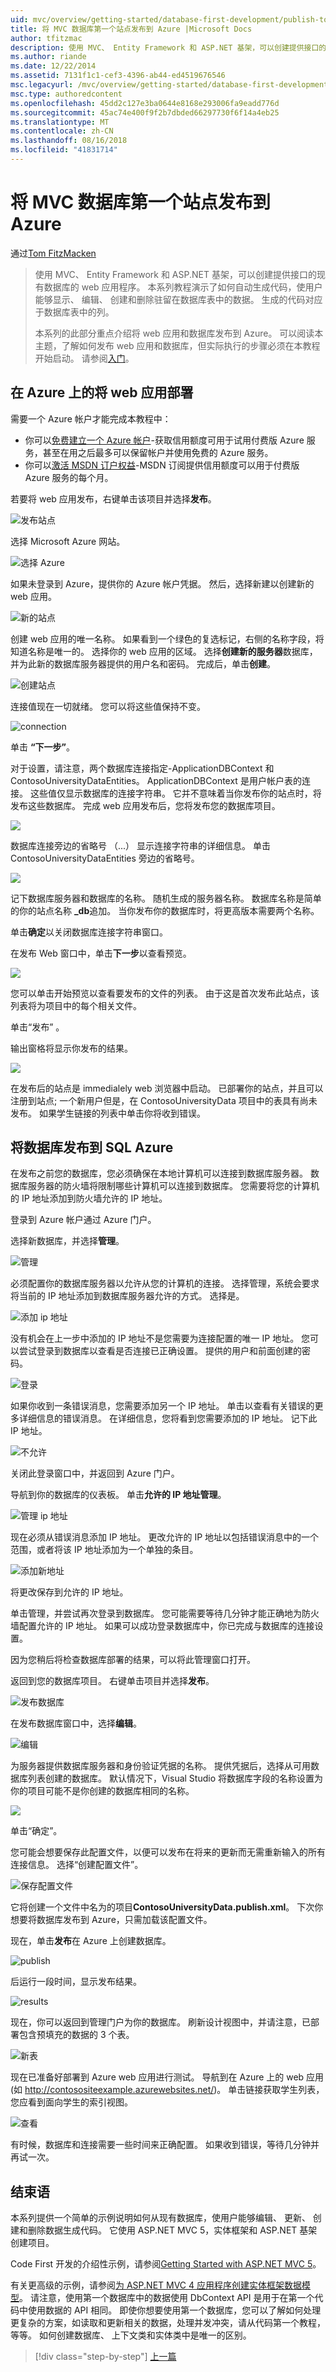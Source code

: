 ```yaml
---
uid: mvc/overview/getting-started/database-first-development/publish-to-azure
title: 将 MVC 数据库第一个站点发布到 Azure |Microsoft Docs
author: tfitzmac
description: 使用 MVC、 Entity Framework 和 ASP.NET 基架，可以创建提供接口的现有数据库的 web 应用程序。 此教程系列...
ms.author: riande
ms.date: 12/22/2014
ms.assetid: 7131f1c1-cef3-4396-ab44-ed4519676546
msc.legacyurl: /mvc/overview/getting-started/database-first-development/publish-to-azure
msc.type: authoredcontent
ms.openlocfilehash: 45dd2c127e3ba0644e8168e293006fa9eadd776d
ms.sourcegitcommit: 45ac74e400f9f2b7dbded66297730f6f14a4eb25
ms.translationtype: MT
ms.contentlocale: zh-CN
ms.lasthandoff: 08/16/2018
ms.locfileid: "41831714"
---
```

<a name="publish-mvc-database-first-site-to-azure"></a>将 MVC 数据库第一个站点发布到 Azure
====================
通过[Tom FitzMacken](https://github.com/tfitzmac)

> 使用 MVC、 Entity Framework 和 ASP.NET 基架，可以创建提供接口的现有数据库的 web 应用程序。 本系列教程演示了如何自动生成代码，使用户能够显示、 编辑、 创建和删除驻留在数据库表中的数据。 生成的代码对应于数据库表中的列。
> 
> 本系列的此部分重点介绍将 web 应用和数据库发布到 Azure。 可以阅读本主题，了解如何发布 web 应用和数据库，但实际执行的步骤必须在本教程开始启动。 请参阅[入门](setting-up-database.md)。


## <a name="deploy-your-web-app-on-azure"></a>在 Azure 上的将 web 应用部署

需要一个 Azure 帐户才能完成本教程中：

- 你可以[免费建立一个 Azure 帐户](https://azure.microsoft.com/pricing/free-trial/?WT.mc_id=A261C142F)-获取信用额度可用于试用付费版 Azure 服务，甚至在用之后最多可以保留帐户并使用免费的 Azure 服务。
- 你可以[激活 MSDN 订户权益](https://azure.microsoft.com/pricing/member-offers/msdn-benefits-details/?WT.mc_id=A261C142F)-MSDN 订阅提供信用额度可以用于付费版 Azure 服务的每个月。

若要将 web 应用发布，右键单击该项目并选择**发布**。

![发布站点](publish-to-azure/_static/image1.png)

选择 Microsoft Azure 网站。

![选择 Azure](publish-to-azure/_static/image2.png)

如果未登录到 Azure，提供你的 Azure 帐户凭据。 然后，选择新建以创建新的 web 应用。

![新的站点](publish-to-azure/_static/image3.png)

创建 web 应用的唯一名称。 如果看到一个绿色的复选标记，右侧的名称字段，将知道名称是唯一的。 选择你的 web 应用的区域。 选择**创建新的服务器**数据库，并为此新的数据库服务器提供的用户名和密码。 完成后，单击**创建**。

![创建站点](publish-to-azure/_static/image4.png)

连接值现在一切就绪。 您可以将这些值保持不变。

![connection](publish-to-azure/_static/image5.png)

单击 **“下一步”**。

对于设置，请注意，两个数据库连接指定-ApplicationDBContext 和 ContosoUniversityDataEntities。 ApplicationDBContext 是用户帐户表的连接。 这些值仅显示数据库的连接字符串。 它并不意味着当你发布你的站点时，将发布这些数据库。 完成 web 应用发布后，您将发布您的数据库项目。

![](publish-to-azure/_static/image6.png)

数据库连接旁边的省略号 （...） 显示连接字符串的详细信息。 单击 ContosoUniversityDataEntities 旁边的省略号。

![](publish-to-azure/_static/image7.png)

记下数据库服务器和数据库的名称。 随机生成的服务器名称。 数据库名称是简单的你的站点名称 **\_db**追加。 当你发布你的数据库时，将更高版本需要两个名称。

单击**确定**以关闭数据库连接字符串窗口。

在发布 Web 窗口中，单击**下一步**以查看预览。

![](publish-to-azure/_static/image8.png)

您可以单击开始预览以查看要发布的文件的列表。 由于这是首次发布此站点，该列表将为项目中的每个相关文件。

单击“发布” 。

输出窗格将显示你发布的结果。

![](publish-to-azure/_static/image9.png)

在发布后的站点是 immedialely web 浏览器中启动。 已部署你的站点，并且可以注册到站点; 一个新用户但是，在 ContosoUniversityData 项目中的表具有尚未发布。 如果学生链接的列表中单击你将收到错误。

## <a name="publish-database-to-sql-azure"></a>将数据库发布到 SQL Azure

在发布之前您的数据库，您必须确保在本地计算机可以连接到数据库服务器。 数据库服务器的防火墙将限制哪些计算机可以连接到数据库。 您需要将您的计算机的 IP 地址添加到防火墙允许的 IP 地址。

登录到 Azure 帐户通过 Azure 门户。

选择新数据库，并选择**管理**。

![管理](publish-to-azure/_static/image10.png)

必须配置你的数据库服务器以允许从您的计算机的连接。 选择管理，系统会要求将当前的 IP 地址添加到数据库服务器允许的方式。 选择是。

![添加 ip 地址](publish-to-azure/_static/image11.png)

没有机会在上一步中添加的 IP 地址不是您需要为连接配置的唯一 IP 地址。 您可以尝试登录到数据库以查看是否连接已正确设置。 提供的用户和前面创建的密码。

![登录](publish-to-azure/_static/image12.png)

如果你收到一条错误消息，您需要添加另一个 IP 地址。 单击以查看有关错误的更多详细信息的错误消息。 在详细信息，您将看到您需要添加的 IP 地址。 记下此 IP 地址。

![不允许](publish-to-azure/_static/image13.png)

关闭此登录窗口中，并返回到 Azure 门户。

导航到你的数据库的仪表板。 单击**允许的 IP 地址管理**。

![管理 ip 地址](publish-to-azure/_static/image14.png)

现在必须从错误消息添加 IP 地址。 更改允许的 IP 地址以包括错误消息中的一个范围，或者将该 IP 地址添加为一个单独的条目。

![添加新地址](publish-to-azure/_static/image15.png)

将更改保存到允许的 IP 地址。

单击管理，并尝试再次登录到数据库。 您可能需要等待几分钟才能正确地为防火墙配置允许的 IP 地址。 如果可以成功登录数据库中，你已完成与数据库的连接设置。

因为您稍后将检查数据库部署的结果，可以将此管理窗口打开。

返回到您的数据库项目。 右键单击项目并选择**发布**。

![发布数据库](publish-to-azure/_static/image16.png)

在发布数据库窗口中，选择**编辑**。

![编辑](publish-to-azure/_static/image17.png)

为服务器提供数据库服务器和身份验证凭据的名称。 提供凭据后，选择从可用数据库列表创建的数据库。 默认情况下，Visual Studio 将数据库字段的名称设置为你的项目可能不是你创建的数据库相同的名称。

![](publish-to-azure/_static/image18.png)

单击“确定”。

您可能会想要保存此配置文件，以便可以发布在将来的更新而无需重新输入的所有连接信息。 选择“创建配置文件”。

![保存配置文件](publish-to-azure/_static/image19.png)

它将创建一个文件中名为的项目**ContosoUniversityData.publish.xml**。 下次你想要将数据库发布到 Azure，只需加载该配置文件。

现在，单击**发布**在 Azure 上创建数据库。

![publish](publish-to-azure/_static/image20.png)

后运行一段时间，显示发布结果。

![results](publish-to-azure/_static/image21.png)

现在，你可以返回到管理门户为你的数据库。 刷新设计视图中，并请注意，已部署包含预填充的数据的 3 个表。

![新表](publish-to-azure/_static/image22.png)

现在已准备好部署到 Azure web 应用进行测试。 导航到在 Azure 上的 web 应用 (如 http://contosositeexample.azurewebsites.net/)。 单击链接获取学生列表，您应看到面向学生的索引视图。

![查看](publish-to-azure/_static/image23.png)

有时候，数据库和连接需要一些时间来正确配置。 如果收到错误，等待几分钟并再试一次。

## <a name="conclusion"></a>结束语

本系列提供一个简单的示例说明如何从现有数据库，使用户能够编辑、 更新、 创建和删除数据生成代码。 它使用 ASP.NET MVC 5，实体框架和 ASP.NET 基架创建项目。

Code First 开发的介绍性示例，请参阅[Getting Started with ASP.NET MVC 5](../introduction/getting-started.md)。

有关更高级的示例，请参阅[为 ASP.NET MVC 4 应用程序创建实体框架数据模型](../getting-started-with-ef-using-mvc/creating-an-entity-framework-data-model-for-an-asp-net-mvc-application.md)。 请注意，使用第一个数据库中的数据使用 DbContext API 是用于在第一个代码中使用数据的 API 相同。 即使你想要使用第一个数据库，您可以了解如何处理更复杂的方案，如读取和更新相关的数据，处理并发冲突，请从代码第一个教程，等等。 如何创建数据库、 上下文类和实体类中是唯一的区别。

> [!div class="step-by-step"]
> [上一篇](enhancing-data-validation.md)
